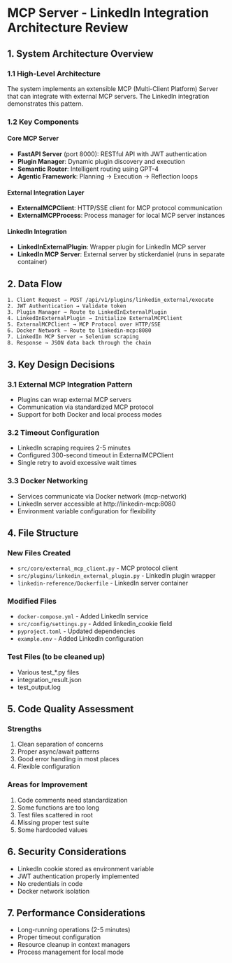 # MCP Server - LinkedIn Integration Architecture Review

## 1. System Architecture Overview

### 1.1 High-Level Architecture
The system implements an extensible MCP (Multi-Client Platform) Server that can integrate with external MCP servers. The LinkedIn integration demonstrates this pattern.

### 1.2 Key Components

#### Core MCP Server
- **FastAPI Server** (port 8000): RESTful API with JWT authentication
- **Plugin Manager**: Dynamic plugin discovery and execution
- **Semantic Router**: Intelligent routing using GPT-4
- **Agentic Framework**: Planning → Execution → Reflection loops

#### External Integration Layer
- **ExternalMCPClient**: HTTP/SSE client for MCP protocol communication
- **ExternalMCPProcess**: Process manager for local MCP server instances

#### LinkedIn Integration
- **LinkedInExternalPlugin**: Wrapper plugin for LinkedIn MCP server
- **LinkedIn MCP Server**: External server by stickerdaniel (runs in separate container)

## 2. Data Flow

```
1. Client Request → POST /api/v1/plugins/linkedin_external/execute
2. JWT Authentication → Validate token
3. Plugin Manager → Route to LinkedInExternalPlugin
4. LinkedInExternalPlugin → Initialize ExternalMCPClient
5. ExternalMCPClient → MCP Protocol over HTTP/SSE
6. Docker Network → Route to linkedin-mcp:8080
7. LinkedIn MCP Server → Selenium scraping
8. Response → JSON data back through the chain
```

## 3. Key Design Decisions

### 3.1 External MCP Integration Pattern
- Plugins can wrap external MCP servers
- Communication via standardized MCP protocol
- Support for both Docker and local process modes

### 3.2 Timeout Configuration
- LinkedIn scraping requires 2-5 minutes
- Configured 300-second timeout in ExternalMCPClient
- Single retry to avoid excessive wait times

### 3.3 Docker Networking
- Services communicate via Docker network (mcp-network)
- LinkedIn server accessible at http://linkedin-mcp:8080
- Environment variable configuration for flexibility

## 4. File Structure

### New Files Created
- `src/core/external_mcp_client.py` - MCP protocol client
- `src/plugins/linkedin_external_plugin.py` - LinkedIn plugin wrapper
- `linkedin-reference/Dockerfile` - LinkedIn server container

### Modified Files
- `docker-compose.yml` - Added LinkedIn service
- `src/config/settings.py` - Added linkedin_cookie field
- `pyproject.toml` - Updated dependencies
- `example.env` - Added LinkedIn configuration

### Test Files (to be cleaned up)
- Various test_*.py files
- integration_result.json
- test_output.log

## 5. Code Quality Assessment

### Strengths
1. Clean separation of concerns
2. Proper async/await patterns
3. Good error handling in most places
4. Flexible configuration

### Areas for Improvement
1. Code comments need standardization
2. Some functions are too long
3. Test files scattered in root
4. Missing proper test suite
5. Some hardcoded values

## 6. Security Considerations
- LinkedIn cookie stored as environment variable
- JWT authentication properly implemented
- No credentials in code
- Docker network isolation

## 7. Performance Considerations
- Long-running operations (2-5 minutes)
- Proper timeout configuration
- Resource cleanup in context managers
- Process management for local mode 
